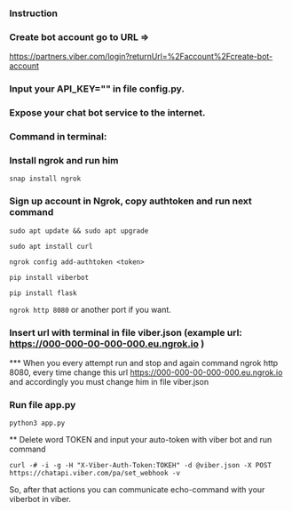 ### Instruction
### Create bot account go to URL =>
https://partners.viber.com/login?returnUrl=%2Faccount%2Fcreate-bot-account
### Input your API_KEY="" in file config.py.
### Expose your chat bot service to the internet.
### Command in terminal:
### Install ngrok and run him

```snap install ngrok ```

### Sign up account in Ngrok, copy authtoken and run next command

`sudo apt update && sudo apt upgrade`

`sudo apt install curl`

` ngrok config add-authtoken <token> `

` pip install viberbot `

` pip install flask `

``` ngrok http 8080 ``` or another port if you want.

### Insert url with terminal in file viber.json (example url: https://000-000-00-000-000.eu.ngrok.io )

*** When you every attempt run and stop and again command ngrok http 8080, every time change this url https://000-000-00-000-000.eu.ngrok.io and accordingly you must change him in file viber.json

### Run file app.py

`python3 app.py`

** Delete word TOKEN and input your auto-token with viber bot and run command

` curl -# -i -g -H "X-Viber-Auth-Token:ТОКЕН" -d @viber.json -X POST https://chatapi.viber.com/pa/set_webhook -v `

So, after that actions you can communicate echo-command with your viberbot in  viber.
